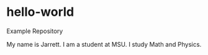 # hello-world
Example Repository

My name is Jarrett.
I am a student at MSU.
I study Math and Physics.
